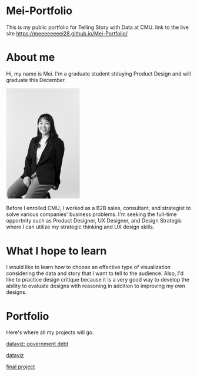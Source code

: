 # Mei-Portfolio
This is my public portfolio for Telling Story with Data at CMU.
link to the live site https://meeeeeeeei28.github.io/Mei-Portfolio/

# About me
Hi, my name is Mei. I'm a graduate student stduying Product Design and will graduate this December.

<img src="Profile-photo.JPG" width="200"/>

Before I enrolled CMU, I worked as a B2B sales, consultant, and strategist to solve various companies' business problems.
I'm seeking the full-time opportnity such as Product Designer, UX Designer, and Design Strategis where I can utilize my strategic thinking and UX design skills.


# What I hope to learn
I would like to learn how to choose an effective type of visualization considering the data and story that I want to tell to the audience.
Also, I'd like to practice design critique because it is a very good way to develop the ability to evaluate designs with reasoning in addition to improving my own designs.

# Portfolio
Here's where all my projects will go.

[dataviz: government debt](https://github.com/meeeeeeeei28/Mei-Portfolio/blob/ff00f1328d8c090e0eff41beecbc0158c2e965ab/dataviz-government-debt)

[dataviz](https://github.com/meeeeeeeei28/Mei-Portfolio/blob/a8d1ec08f45c80f7b2b3d56cf499578ae110b13e/dataviz1)

[final project](https://github.com/meeeeeeeei28/Mei-Portfolio/blob/e7e42778a09036a829c8b1ad0a493b4298e7de22/final-project)


